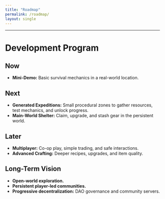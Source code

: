 ```yaml
---
title: "Roadmap"
permalink: /roadmap/
layout: single
---
```


---
# Development Program

## Now
- **Mini-Demo:** Basic survival mechanics in a real-world location.

## Next
- **Generated Expeditions:** Small procedural zones to gather resources, test mechanics, and unlock progress.
- **Main-World Shelter:** Claim, upgrade, and stash gear in the persistent world.

## Later
- **Multiplayer:** Co-op play, simple trading, and safe interactions.
- **Advanced Crafting:** Deeper recipes, upgrades, and item quality.

## Long-Term Vision
- **Open-world exploration.**
- **Persistent player-led communities.**
- **Progressive decentralization:** DAO governance and community servers.